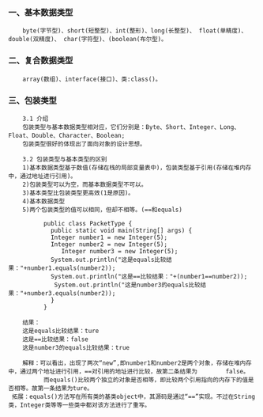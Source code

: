 ### 一、基本数据类型
        byte(字节型)、short(短整型)、int(整形)、long(长整型)、 float(单精度)、double(双精度)、 char(字符型)、(boolean(布尔型)。
### 二、复合数据类型
        array(数组)、interface(接口)、类:class()。
### 三、包装类型
        3.1 介绍
        包装类型与基本数据类型相对应，它们分别是：Byte、Short、Integer、Long、Float、Double、Character、Boolean;
        包装类型很好的体现出了面向对象的设计思想。
        
        3.2 包装类型与基本类型的区别
        1)基本数据类型基于数值(存储在栈的局部变量表中)，包装类型基于引用(存储在堆内存中，通过地址进行引用)。
        2)包装类型可以为空，而基本数据类型不可以。
        3)基本类型比包装类型更高效(1是原因)。
        4)基本数据类型
        5)两个包装类型的值可以相同，但却不相等。(==和equals)
```
          public class PacketType {                                                           
	        public static void main(String[] args) {                                      
	      	Integer number1 = new Integer(5);                                              
	      	Integer number2 = new Integer(5);                                              
               Integer number3 = new Integer(5);                                                                                             
	      	System.out.println("这是equals比较结果："+number1.equals(number2));             
	      	System.out.println("这是==比较结果："+(number1==number2));                     
             System.out.println("这是number3的equals比较结果："+number3.equals(number2));    
	        }                                                                             
          }                                                                                  
```
        
        结果：
        这是equals比较结果：ture
        这是==比较结果：false
        这是number3的equals比较结果：true
        
        解释：可以看出，出现了两次“new”,即number1和number2是两个对象，存储在堆内存中，通过两个地址进行引用，==对引用的地址进行比较，故第二条结果为		false。
              而equals()比较两个独立的对象是否相等，即比较两个引用指向的内存下的值是否相等。故第一条结果为ture。
	 拓展：equals()方法写在所有类的基类object中，其源码是通过“==”实现。不过在String类，Integer类等等一些类中都对该方法进行了重写。
             
